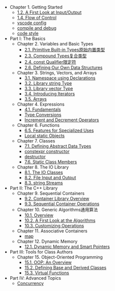 - Chapter 1. Getting Started
  - [1.2. A First Look at Input/Output](docs/chapter_1_getting_started/1.2.a_first_look_at_input_output.md)
  - [1.4. Flow of Control](docs/chapter_1_getting_started/1.4.flow_of_control.md)
  - [vscode config](docs/vscode.md)
  - [compile and debug](docs/chapter_1_getting_started/C++编译compile与调试debug.md)
  - [code style](docs/chapter_1_getting_started/code_style.md)
- Part Ⅰ: The Basics
  - Chapter 2. Variables and Basic Types
    - [2.1. Primitive Built-in Types原始内置类型](docs/chapter_2_viariables_and_basic_types/2.1.primitive_built_in_types.md)
    - [2.3. Compound Types复合类型](docs/chapter_2_viariables_and_basic_types/2.3.compound_types(reference_and_pointer).md)
    - [2.4. const Qualifier限定符](docs/chapter_2_viariables_and_basic_types/2.4.const_qualifier.md)
    - [2.6. Defining Our Own Data Structures](docs/chapter_2_viariables_and_basic_types/2.6.defining_our_own_data_structures.md)
  - Chapter 3. Strings, Vectors, and Arrays
    - [3.1. Namespace using Declarations](docs/chapter_3_strings_vectors_and_arrays/3.1.namespace_using_declarations.md)
    - [3.2. Library string Type](docs/chapter_3_strings_vectors_and_arrays/3.2.library_string_type.md)
    - [3.3. Library vector Type](docs/chapter_3_strings_vectors_and_arrays/3.3.library_vector_type.md)
    - [3.4. Introducing Iterators](docs/chapter_3_strings_vectors_and_arrays/3.4.introducing_iterators.md)
    - [3.5. Arrays](docs/chapter_3_strings_vectors_and_arrays/3.5.arrays.md)
  - Chapter 4. Expressions
    - [4.1. Fundamentals](docs/chapter_4_expressions/fundamentals.md)
    - [Type Conversions](docs/chapter_4_expressions/type_conversions.md)
    - [Increment and Decrement Operators](docs/increment_and_decrement_operators.md)
  - Chapter 6. Functions
    - [6.5. Features for Specialized Uses](docs/chapter_6_functions/6.5.features_for_specialized_uses.md)
    - [Local static Objects](docs/chapter_6_functions/local_static_objects.md)
  - Chapter 7. Classes
    - [7.1. Defining Abstract Data Types](docs/chapter_7_classes/7.1.defining_abstract_data_types.md)
    - [constexpr constructor](docs/chapter_7_classes/constexpr_constructor.md)
    - [destructor](docs/chapter_7_classes/destructor.md)
    - [7.6. Static Class Members](docs/chapter_7_classes/7.6.static_class_members.md)
  - Chapter 8. The IO Library
    - [8.1. The IO Classes](docs/chapter_8_the_io_library/8.1.the_io_classes.md)
    - [8.2. File Input and Output](docs/chapter_8_the_io_library/8.2.file_input_and_output.md)
    - [8.3. string Streams](docs/chapter_8_the_io_library/8.3.string_streams.md)
- Part Ⅱ: The C++ Library
  - Chapter 9. Sequential Containers
    - [9.2. Container Library Overview](docs/chapter_9_sequential_containers/9.2.container_library_overview.md)
    - [9.3. Sequential Container Operations](docs/chapter_9_sequential_containers/9.3.sequential_container_operations.md)
  - Chapter 10. Generic Algorithms通用算法
    - [10.1. Overview](docs/chapter_10_generic_algorithms/10.1.overview.md)
    - [10.2. A First Look at the Algorithms](docs/chapter_10_generic_algorithms/10.2.a_first_look_at_the_algorithms.md)
    - [10.3. Customizing Operations](docs/chapter_10_generic_algorithms/10.3.customizing_operations.md)
  - Chapter 11. Associative Containers
    - [map](docs/stl-map.md)
  - Chapter 12. Dynamic Memory
    - [12.1. Dynamic Memory and Smart Pointers](docs/chapter_12_dynamic_memory/12.1.dynamic_memory_and_smart_pointers.md)
- Part Ⅲ: Tools for Class Authors
  - Chapter 15. Object-Oriented Programming
    - [15.1. OOP: An Overview](docs/chapter_15_object_oriented_programming/15.1.oop_an_overview.md)
    - [15.2. Defining Base and Derived Classes](docs/chapter_15_object_oriented_programming/15.2.defining_base_and_derived_classes.md)
    - [15.3. Virtual Functions](docs/chapter_15_object_oriented_programming/15.3.virtual_functions.md)
- Part Ⅳ: Advanced Topics
  - [Concurrency](docs/concurrency.md)